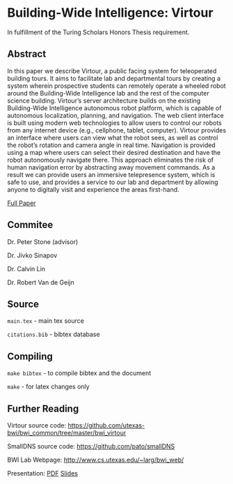 # Building-Wide Intelligence: Virtour

In fulfillment of the Turing Scholars Honors Thesis requirement.

## Abstract

In this paper we describe Virtour, a public facing system for teleoperated
building tours. It aims to facilitate lab and departmental tours by creating a
system wherein prospective students can remotely operate a wheeled robot
around the Building-Wide Intelligence lab and the rest of the computer science
building. Virtour’s server architecture builds on the existing Building-Wide
Intelligence autonomous robot platform, which is capable of autonomous
localization, planning, and navigation. The web client interface is built using
modern web technologies to allow users to control our robots from any
internet device (e.g., cellphone, tablet, computer). Virtour provides an
interface where users can view what the robot sees, as well as control the
robot’s rotation and camera angle in real time. Navigation is provided using
a map where users can select their desired destination and have the robot
autonomously navigate there. This approach eliminates the risk of human
navigation error by abstracting away movement commands. As a result we can
provide users an immersive telepresence system, which is safe to use, and
provides a service to our lab and department by allowing anyone to digitally
visit and experience the areas first-hand.

[Full Paper](https://github.com/pato/virtour_thesis/blob/master/main.pdf)

## Commitee

Dr. Peter Stone (advisor)

Dr. Jivko Sinapov

Dr. Calvin Lin

Dr. Robert Van de Geijn

## Source

`main.tex` - main tex source

`citations.bib` - bibtex database

## Compiling

`make bibtex` - to compile bibtex and the document

`make` - for latex changes only

## Further Reading

Virtour source code: https://github.com/utexas-bwi/bwi_common/tree/master/bwi_virtour

SmallDNS source code: https://github.com/pato/smallDNS

BWI Lab Webpage: http://www.cs.utexas.edu/~larg/bwi_web/

Presentation: [PDF](https://github.com/pato/virtour_thesis/blob/master/presentation/virtour_slides.pdf) [Slides](https://docs.google.com/presentation/d/1yewvE9AfcayiMSI4uuSnMXOeq71xKsuzpmfNFR6CnxI/pub?start=false&loop=false&delayms=3000)
